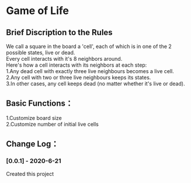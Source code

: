 # Game of Life  
## Brief Discription to the Rules  
We call a square in the board a 'cell', each of which is in one of the 2 possible states, live or dead.  
Every cell interacts with it's 8 neighbors around.  
Here's how a cell interacts with its neighbors at each step:  
1.Any dead cell with exactly three live neighbours becomes a live cell.  
2.Any cell with two or three live neighbours keeps its states.  
3.In other cases, any cell keeps dead (no matter whether it's live or dead).
## Basic Functions：  
1.Customize board size  
2.Customize number of initial live cells
## Change Log：   
### [0.0.1] - 2020-6-21  
Created this project   
